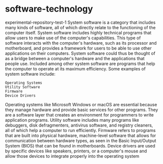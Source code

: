 # software-technology
experimental-repository-test-1
System software is a category that includes many kinds of software, all of which directly relate to the functioning of the computer itself. System software includes highly technical programs that allow users to make use of the computer's capabilities. This type of software interacts with the computer's hardware, such as its processor and motherboard, and provides a framework for users to be able to use other applications on their computers. System software could thus be thought of as a bridge between a computer's hardware and the applications that people use. Included among other system software are programs that help the computer to operate at its maximum efficiency. Some examples of system software include:

    Operating Systems
    Utility Software
    Firmware
    Device Drivers

Operating systems like Microsoft Windows or macOS are essential because they manage hardware and provide basic services for other programs. They are a software layer that creates an environment for programmers to write application programs. Utility software includes many programs like debuggers, disk defragmenters, antivirus software, and registry cleaners, all of which help a computer to run efficiently. Firmware refers to programs that are built into physical hardware, machine-level software that allows for communication between hardware types, as seen in the Basic Input/Output System (BIOS) that can be found in motherboards. Device drivers are used by specific devices like speakers, printers, or a computer's mouse and allow those devices to integrate properly into the operating system
